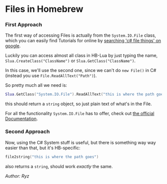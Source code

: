 # Files in Homebrew
### First Approach
The first way of accessing Files is actually from the ``System.IO.File`` class, which you can easily find Tutorials for online by [searching 'c# file things' on google](https://www.google.de/search?q=c%23+file+things&oq=c%23+file+things).

Luckily you can access almost all class in HB-Lua by just typing the name, ``Slua.CreateClass("ClassName")`` or ``Slua.GetClass("ClassName")``.

In this case, we'll use the second one, since we can't do ``new File()`` in C# (instead you use ``File.ReadAllText("Path")``).

So pretty much all we need is:
```lua
Slua.GetClass("System.IO.File").ReadAllText("this is where the path goes")
```
this should return a ``string`` object, so just plain text of what's in the File.

For all the functionality ``System.IO.File`` has to offer, check out [the official Documentation](https://msdn.microsoft.com/en-us/library/system.io.file.aspx).
### Second Approach
Now, using the C# System stuff is useful, but there is something way way easier than that, but it's HB-specific:
```lua
file2string("this is where the path goes")
```
also returns a ``string``, should work _exactly_ the same.

_Author: Ryz_